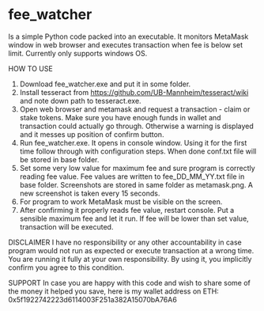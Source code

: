 # fee_watcher
Is a simple Python code packed into an executable. 
It monitors MetaMask window in web browser and executes transaction when fee is below set limit.
Currently only supports windows OS.

HOW TO USE
1. Download fee_watcher.exe and put it in some folder. 
2. Install tesseract from https://github.com/UB-Mannheim/tesseract/wiki and note down path to tesseract.exe.
3. Open web browser and metamask and request a transaction - claim or stake tokens. Make sure you have enough funds in wallet and transaction could actually go through. 
   Otherwise a warning is displayed and it messes up position of confirm button.
5. Run fee_watcher.exe. It opens in console window. Using it for the first time follow through with configuration steps. When done conf.txt file will 
   be stored in base folder. 
6. Set some very low value for maximum fee and sure program is correctly reading fee value. Fee values are written to fee_DD_MM_YY.txt file in base folder. 
   Screenshots are stored in same folder as metamask.png. A new screenshot is taken every 15 seconds. 
7. For program to work MetaMask must be visible on the screen.
8. After confirming it properly reads fee value, restart console. Put a sensible maximum fee and let it run. If fee will be lower than set value, transaction will be 
   executed.
   
DISCLAIMER
I have no responsibility or any other accountability in case program would not run as expected or execute transaction at a wrong time. 
You are running it fully at your own responsibility. By using it, you implicitly confirm you agree to this condition.

SUPPORT
In case you are happy with this code and wish to share some of the money it helped you save, here is my wallet address on ETH:
0x5f1922742223d6114003F251a382A15070bA76A6


